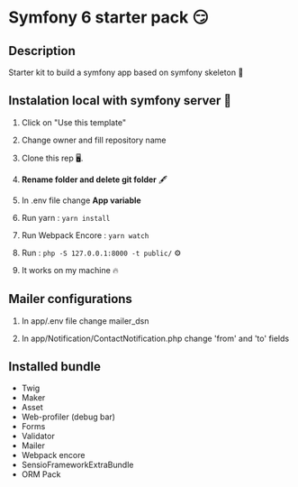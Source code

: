 
# Symfony 6 starter pack  😏 

## Description

Starter kit to build a symfony app based on symfony skeleton 🎵

## Instalation local with symfony server  🚀 

1. Click on "Use this template"

2. Change owner and fill repository name

3. Clone this rep 🖥️. 

4. **Rename folder and delete git folder** 🖋️

5. In .env file change **App variable**

6. Run yarn : `yarn install`

7. Run Webpack Encore : `yarn watch`

8. Run : `php -S 127.0.0.1:8000 -t public/` ⚙️

9. It works on my machine 🔥

## Mailer configurations

1. In  app/.env file change mailer_dsn

2. In app/Notification/ContactNotification.php change 'from' and 'to' fields

## Installed bundle
- Twig
- Maker
- Asset
- Web-profiler (debug bar)
- Forms
- Validator
- Mailer
- Webpack encore
- SensioFrameworkExtraBundle
- ORM Pack